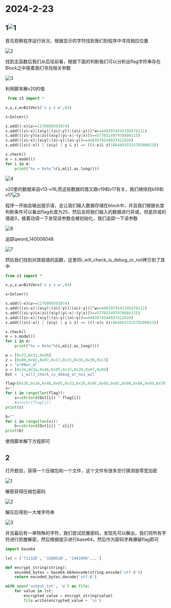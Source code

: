 # 2024-2-23

## 1![1](images/1.png)

首先观察程序运行状况，根据显示的字符找到我们到程序中寻找相应位置

![2](images/2.png)

找到主函数后我们从后往前看，根据下面的判断我们可以分析出flag字符串存在Block之中接着我们寻找相关参数

![3](images/3.png)

利用脚本解v20的值

```python
 from z3 import *

x,y,z,w=BitVecs('x y z w',64)

s=Solver()

s.add((~x)&z==1176889593874)
s.add(((z&~x)|(x&y)|(z&(~y))|(x&(~y)))^w==4483974543195470111)
s.add(((z&~y)&x|z&((x&y)|y&~x|~(y|x)))==577031497978884115)
s.add(((z&~x)|(x&y)|(z&~y)|(x&~y))==4483974544037412639)
s.add(((z&(~x)) | (x&y) | y & z) == (((~x)& z)|864693332579200012))

s.check()
m = s.model()
for i in m:
    print("%s = 0x%x"%(i,m[i].as_long()))

```

![4](images/4.png)

v20里的数据来自v13-v16,而这些数据的值又跟v19和v17有关，我们继续找b19和v17![5](images/5.png)

程序一开始会输出提示语，会让我们输入数据存储在block中，并且我们根据长度判断条件可以看出flag长度为25，然后会将我们输入的数据进行异或，但是异或的值是0，接着动调一下发现该参数会被初始化，我们追踪一下该参数

![6](images/6.png)

追踪qword_140006048

![7](images/7.png)

然后我们找到对其赋值的函数，这里将i_will_check_is_debug_or_not拷贝到了其中

```python
from z3 import *

x,y,z,w=BitVecs('x y z w',64)

s=Solver()

s.add((~x)&z==1176889593874)
s.add(((z&~x)|(x&y)|(z&(~y))|(x&(~y)))^w==4483974543195470111)
s.add(((z&~y)&x|z&((x&y)|y&~x|~(y|x)))==577031497978884115)
s.add(((z&~x)|(x&y)|(z&~y)|(x&~y))==4483974544037412639)
s.add(((z&(~x)) | (x&y) | y & z) == (((~x)& z)|864693332579200012))

s.check()
m = s.model()
for i in m:
    print("%s = 0x%x"%(i,m[i].as_long()))

w = [0x32,0x31,0x06]
z = [0x08,0x02,0x07,0x17,0x15,0x3E,0x30,0x13]
y = "e!P0or_a"
x = [0x3e,0x3a,0x46,0x05,0x33,0x28,0x6f,0x0d]
Dst = 'i_will_check_is_debug_or_noi_wil'

flag=[0x3E,0x3A,0x46,0x05,0x33,0x28,0x6F,0x0D,0x8C,0x00,0x8A,0x09,0x78,0x49,0x2C,0xAC,0x08,0x02,0x07,0x17,0x15,0x3E,0x30,0x13,0x32,0x31,0x06]
s=''
for i in range(len(flag)):
    s+=chr(ord(Dst[i]) ^ flag[i])
    #s+=chr(flag[i])
print(s)

b=""
for i in range(len(x)):
    b+=chr(ord(Dst[i]) ^ x[i])
print(b)

```

使用脚本解下方程即可

## 2

打开题目，获得一个压缩包和一个文件，这个文件有很多空行猜测是零宽加密

![1](images/8.png)

解密获得压缩包密码

![2](images/9.png)

解压后得到一大堆字符串

![3](images/10.png)

并且最后有一串特殊的字符，我们尝试凯撒密码，发现先可以解出，我们将所有字符进行凯撒解密，然后根据提示进行base64，然后作为密码字典爆破flag即可

```python
import base64

lst = ['71132E', '328051N', '248199O'... ] 

def encrypt_string(string):
    encoded_bytes = base64.b64encode(string.encode('utf-8'))
    return encoded_bytes.decode('utf-8') 

with open('output.txt', 'w') as file:
    for value in lst:
        encrypted_value = encrypt_string(value)
        file.write(encrypted_value + '\n')
```

